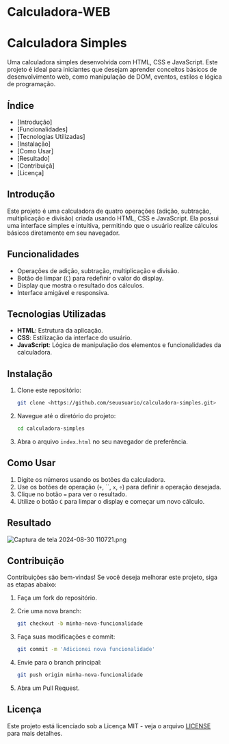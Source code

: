 # Calculadora-WEB
# Calculadora Simples

Uma calculadora simples desenvolvida com HTML, CSS e JavaScript. Este projeto é ideal para iniciantes que desejam aprender conceitos básicos de desenvolvimento web, como manipulação de DOM, eventos, estilos e lógica de programação.

## Índice

- [Introdução]
- [Funcionalidades]
- [Tecnologias Utilizadas]
- [Instalação]
- [Como Usar]
- [Resultado]
- [Contribuiçã]
- [Licença]

## Introdução

Este projeto é uma calculadora de quatro operações (adição, subtração, multiplicação e divisão) criada usando HTML, CSS e JavaScript. Ela possui uma interface simples e intuitiva, permitindo que o usuário realize cálculos básicos diretamente em seu navegador.

## Funcionalidades

- Operações de adição, subtração, multiplicação e divisão.
- Botão de limpar (`C`) para redefinir o valor do display.
- Display que mostra o resultado dos cálculos.
- Interface amigável e responsiva.

## Tecnologias Utilizadas

- **HTML**: Estrutura da aplicação.
- **CSS**: Estilização da interface do usuário.
- **JavaScript**: Lógica de manipulação dos elementos e funcionalidades da calculadora.

## Instalação

1. Clone este repositório:
    
    ```bash
    git clone <https://github.com/seuusuario/calculadora-simples.git>
    
    ```
    
2. Navegue até o diretório do projeto:
    
    ```bash
    cd calculadora-simples
    
    ```
    
3. Abra o arquivo `index.html` no seu navegador de preferência.

## Como Usar

1. Digite os números usando os botões da calculadora.
2. Use os botões de operação (`+`, ``, `x`, `÷`) para definir a operação desejada.
3. Clique no botão `=` para ver o resultado.
4. Utilize o botão `C` para limpar o display e começar um novo cálculo.

## Resultado

![Captura de tela 2024-08-30 110721.png](https://prod-files-secure.s3.us-west-2.amazonaws.com/ea91369e-fbc7-4123-b5cf-f0e578bdaad9/1306d3c4-661c-4742-8f63-619244039bac/Captura_de_tela_2024-08-30_110721.png)

## Contribuição

Contribuições são bem-vindas! Se você deseja melhorar este projeto, siga as etapas abaixo:

1. Faça um fork do repositório.
2. Crie uma nova branch:
    
    ```bash
    git checkout -b minha-nova-funcionalidade
    
    ```
    
3. Faça suas modificações e commit:
    
    ```bash
    git commit -m 'Adicionei nova funcionalidade'
    
    ```
    
4. Envie para o branch principal:
    
    ```bash
    git push origin minha-nova-funcionalidade
    
    ```
    
5. Abra um Pull Request.


## Licença

Este projeto está licenciado sob a Licença MIT - veja o arquivo [LICENSE](https://github.com/CaosH360/Calculadora-WEB/blob/main/LICENSE) para mais detalhes.
